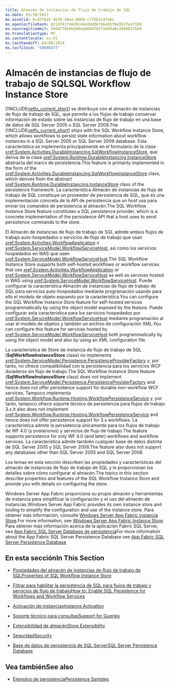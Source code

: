 ```yaml
---
title: Almacén de instancias de flujo de trabajo de SQL
ms.date: 03/30/2017
ms.assetid: 8cd2f8a5-4bf8-46ea-8909-c7fdb314fabc
ms.openlocfilehash: 8314781f46d9cd4eddd06f6be95f8e952feef1b9
ms.sourcegitcommit: 5b6d778ebb269ee6684fb57ad69a8c28b06235b9
ms.translationtype: MT
ms.contentlocale: es-ES
ms.lasthandoff: 04/08/2019
ms.locfileid: "59086577"
---
```

# <a name="sql-workflow-instance-store"></a><span data-ttu-id="0f0ee-102">Almacén de instancias de flujo de trabajo de SQL</span><span class="sxs-lookup"><span data-stu-id="0f0ee-102">SQL Workflow Instance Store</span></span>
<span data-ttu-id="0f0ee-103">[!INCLUDE[netfx_current_short](../../../includes/netfx-current-short-md.md)] se distribuye con el almacén de instancias de flujo de trabajo de SQL, que permite a los flujos de trabajo conservar información de estado sobre las instancias de flujo de trabajo en una base de datos de SQL Server 2005 o SQL Server 2008.</span><span class="sxs-lookup"><span data-stu-id="0f0ee-103">The [!INCLUDE[netfx_current_short](../../../includes/netfx-current-short-md.md)] ships with the SQL Workflow Instance Store, which allows workflows to persist state information about workflow instances in a SQL Server 2005 or SQL Server 2008 database.</span></span> <span data-ttu-id="0f0ee-104">Esta característica se implementa principalmente en el formulario de la clase <xref:System.Activities.DurableInstancing.SqlWorkflowInstanceStore>, que deriva de la clase <xref:System.Runtime.DurableInstancing.InstanceStore> abstracta del marco de persistencia.</span><span class="sxs-lookup"><span data-stu-id="0f0ee-104">This feature is primarily implemented in the form of the <xref:System.Activities.DurableInstancing.SqlWorkflowInstanceStore> class, which derives from the abstract <xref:System.Runtime.DurableInstancing.InstanceStore> class of the persistence framework.</span></span> <span data-ttu-id="0f0ee-105">La característica Almacén de instancias de flujo de trabajo de SQL constituye un proveedor de persistencia de SQL, que es una implementación concreta de la API de persistencia que un host usa para enviar los comandos de persistencia al almacén.</span><span class="sxs-lookup"><span data-stu-id="0f0ee-105">The SQL Workflow Instance Store feature constitutes a SQL persistence provider, which is a concrete implementation of the persistence API that a host uses to send persistence commands to the store.</span></span>  
  
 <span data-ttu-id="0f0ee-106">El Almacén de instancias de flujo de trabajo de SQL admite ambos flujos de trabajo auto-hospedados o servicios de flujo de trabajo que usan <xref:System.Activities.WorkflowApplication> o <xref:System.ServiceModel.WorkflowServiceHost>, así como los servicios hospedados en WAS que usen <xref:System.ServiceModel.WorkflowServiceHost>.</span><span class="sxs-lookup"><span data-stu-id="0f0ee-106">The SQL Workflow Instance Store supports both self-hosted workflows or workflow services that use <xref:System.Activities.WorkflowApplication> or <xref:System.ServiceModel.WorkflowServiceHost> as well as services hosted in WAS using <xref:System.ServiceModel.WorkflowServiceHost>.</span></span> <span data-ttu-id="0f0ee-107">Puede configurar la característica Almacén de instancias de flujo de trabajo de SQL para servicios auto-hospedados mediante programación usando para ello el modelo de objeto expuesto por la característica.</span><span class="sxs-lookup"><span data-stu-id="0f0ee-107">You can configure the SQL Workflow Instance Store feature for self-hosted services programmatically by using the object model exposed by the feature.</span></span> <span data-ttu-id="0f0ee-108">Puede configurar esta característica para los servicios hospedados por <xref:System.ServiceModel.WorkflowServiceHost> mediante programación al usar el modelo de objetos y también un archivo de configuración XML.</span><span class="sxs-lookup"><span data-stu-id="0f0ee-108">You can configure this feature for services hosted by <xref:System.ServiceModel.WorkflowServiceHost> both programmatically by using the object model and also by using an XML configuration file.</span></span>  
  
 <span data-ttu-id="0f0ee-109">La característica de Store de instancia de flujo de trabajo de SQL (**SqlWorkflowInstanceStore** clase) no implementa <xref:System.ServiceModel.Persistence.PersistenceProviderFactory> y, por tanto, no ofrece compatibilidad con la persistencia para los servicios WCF duraderos sin flujo de trabajo.</span><span class="sxs-lookup"><span data-stu-id="0f0ee-109">The SQL Workflow Instance Store feature (**SqlWorkflowInstanceStore** class) does not implement <xref:System.ServiceModel.Persistence.PersistenceProviderFactory> and hence does not offer persistence support for durable non-workflow WCF services.</span></span> <span data-ttu-id="0f0ee-110">Tampoco implementa <xref:System.Workflow.Runtime.Hosting.WorkflowPersistenceService> y, por tanto, tampoco ofrece soporte técnico de persistencia para flujos de trabajo 3.x.</span><span class="sxs-lookup"><span data-stu-id="0f0ee-110">It also does not implement <xref:System.Workflow.Runtime.Hosting.WorkflowPersistenceService> and hence does not offer persistence support for 3.x workflows.</span></span> <span data-ttu-id="0f0ee-111">La característica admite la persistencia únicamente para los flujos de trabajo de WF 4.0 (y posteriores) y servicios de flujo de trabajo.</span><span class="sxs-lookup"><span data-stu-id="0f0ee-111">The feature supports persistence for only WF 4.0 (and later) workflows and workflow services.</span></span> <span data-ttu-id="0f0ee-112">La característica admite también cualquier base de datos distinta de SQL Server 2005 y SQL Server 2008.</span><span class="sxs-lookup"><span data-stu-id="0f0ee-112">The feature also does not support any databases other than SQL Server 2005 and SQL Server 2008.</span></span>  
  
 <span data-ttu-id="0f0ee-113">Los temas en esta sección describen las propiedades y características del almacén de instancias de flujo de trabajo de SQL y le proporcionan los detalles sobre cómo configurar el almacén.</span><span class="sxs-lookup"><span data-stu-id="0f0ee-113">The topics in this section describe properties and features of the SQL Workflow Instance Store and provide you with details on configuring the store.</span></span>  
  
 <span data-ttu-id="0f0ee-114">Windows Server App Fabric proporciona su propio almacén y herramientas de instancia para simplificar la configuración y el uso del almacén de instancias.</span><span class="sxs-lookup"><span data-stu-id="0f0ee-114">Windows Server App Fabric provides its own instance store and tooling to simplify the configuration and use of the instance store.</span></span> <span data-ttu-id="0f0ee-115">Para obtener más información, consulte [Windows Server App Fabric instancia Store](https://go.microsoft.com/fwlink/?LinkId=201201).</span><span class="sxs-lookup"><span data-stu-id="0f0ee-115">For more information, see [Windows Server App Fabric Instance Store](https://go.microsoft.com/fwlink/?LinkId=201201).</span></span> <span data-ttu-id="0f0ee-116">Para obtener más información acerca de la aplicación Fabric SQL Server, vea [App Fabric SQL Server Database de persistencia](https://go.microsoft.com/fwlink/?LinkId=201202)</span><span class="sxs-lookup"><span data-stu-id="0f0ee-116">For more information about the App Fabric SQL Server Persistence Database see [App Fabric SQL Server Persistence Database](https://go.microsoft.com/fwlink/?LinkId=201202)</span></span>  
  
## <a name="in-this-section"></a><span data-ttu-id="0f0ee-117">En esta sección</span><span class="sxs-lookup"><span data-stu-id="0f0ee-117">In This Section</span></span>  
  
-   [<span data-ttu-id="0f0ee-118">Propiedades del almacén de instancias de flujo de trabajo de SQL</span><span class="sxs-lookup"><span data-stu-id="0f0ee-118">Properties of SQL Workflow Instance Store</span></span>](properties-of-sql-workflow-instance-store.md)  
  
-   [<span data-ttu-id="0f0ee-119">Filtrar para habilitar la persistencia de SQL para flujos de trabajo y servicios de flujo de trabajo</span><span class="sxs-lookup"><span data-stu-id="0f0ee-119">How to: Enable SQL Persistence for Workflows and Workflow Services</span></span>](how-to-enable-sql-persistence-for-workflows-and-workflow-services.md)  
  
-   [<span data-ttu-id="0f0ee-120">Activación de instancias</span><span class="sxs-lookup"><span data-stu-id="0f0ee-120">Instance Activation</span></span>](instance-activation.md)  
  
-   [<span data-ttu-id="0f0ee-121">Soporte técnico para consultas</span><span class="sxs-lookup"><span data-stu-id="0f0ee-121">Support for Queries</span></span>](support-for-queries.md)  
  
-   [<span data-ttu-id="0f0ee-122">Extensibilidad de almacén</span><span class="sxs-lookup"><span data-stu-id="0f0ee-122">Store Extensibility</span></span>](store-extensibility.md)  
  
-   [<span data-ttu-id="0f0ee-123">Seguridad</span><span class="sxs-lookup"><span data-stu-id="0f0ee-123">Security</span></span>](security.md)  
  
-   [<span data-ttu-id="0f0ee-124">Base de datos de persistencia de SQL Server</span><span class="sxs-lookup"><span data-stu-id="0f0ee-124">SQL Server Persistence Database</span></span>](sql-server-persistence-database.md)  
  
## <a name="see-also"></a><span data-ttu-id="0f0ee-125">Vea también</span><span class="sxs-lookup"><span data-stu-id="0f0ee-125">See also</span></span>

- [<span data-ttu-id="0f0ee-126">Ejemplos de persistencia</span><span class="sxs-lookup"><span data-stu-id="0f0ee-126">Persistence Samples</span></span>](https://go.microsoft.com/fwlink/?LinkID=177735)

